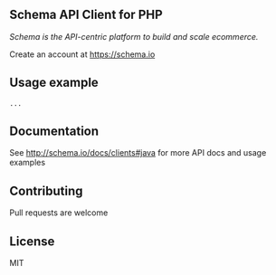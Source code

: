 ## Schema API Client for PHP

*Schema is the API-centric platform to build and scale ecommerce.*

Create an account at https://schema.io

## Usage example

    ...

## Documentation

See <http://schema.io/docs/clients#java> for more API docs and usage examples

## Contributing

Pull requests are welcome

## License

MIT